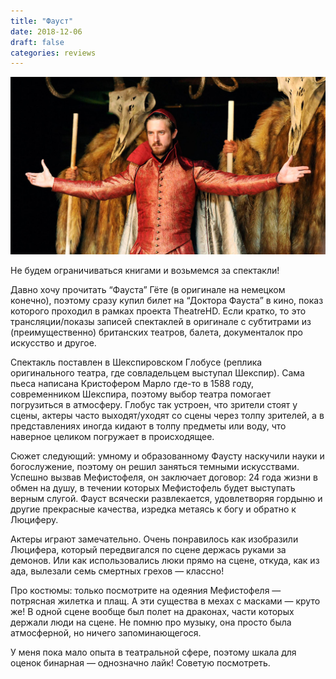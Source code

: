 ```yaml
---
title: "Фауст"
date: 2018-12-06
draft: false
categories: reviews
---
```


<img src="/images/reviews/faust.jpg"/>

Не будем ограничиваться книгами и возьмемся за спектакли!

Давно хочу прочитать “Фауста” Гёте (в оригинале на немецком конечно), поэтому сразу купил билет на “Доктора Фауста” в кино, показ которого проходил в рамках проекта TheatreHD. Если кратко, то это трансляции/показы записей спектаклей в оригинале с субтитрами из (преимущественно) британских театров, балета, документалок про искусство и другое.

Cпектакль поставлен в Шекспировском Глобусе (реплика оригинального театра, где совладельцем выступал Шекспир). Сама пьеса написана Кристофером Марло где-то в 1588 году, современником Шекспира, поэтому выбор театра помогает погрузиться в атмосферу. Глобус так устроен, что зрители стоят у сцены, актеры часто выходят/уходят со сцены через толпу зрителей, а в представлениях иногда кидают в толпу предметы или воду, что наверное целиком погружает в происходящее.

Сюжет следующий: умному и образованному Фаусту наскучили науки и богослужение, поэтому он решил заняться темными искусствами. Успешно вызвав Мефистофеля, он заключает договор: 24 года жизни в обмен на душу, в течении которых Мефистофель будет выступать верным слугой. Фауст всячески развлекается, удовлетворяя гордыню и другие прекрасные качества, изредка метаясь к богу и обратно к Люциферу.

Актеры играют замечательно. Очень понравилось как изобразили Люцифера, который передвигался по сцене держась руками за демонов. Или как использовались люки прямо на сцене, откуда, как из ада, вылезали семь смертных грехов — классно!

Про костюмы: только посмотрите на одеяния Мефистофеля — потрясная жилетка и плащ. А эти существа в мехах с масками — круто же! В одной сцене вообще был полет на драконах, части которых держали люди на сцене. Не помню про музыку, она просто была атмосферной, но ничего запоминающегося.

У меня пока мало опыта в театральной сфере, поэтому шкала для оценок бинарная — однозначно лайк! Советую посмотреть.
